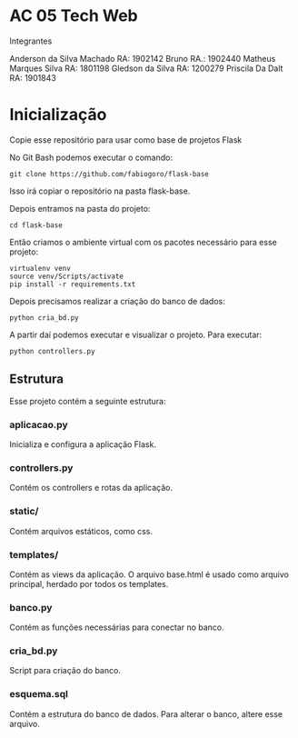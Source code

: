 # AC 05 Tech Web

Integrantes

Anderson da Silva Machado RA: 1902142
Bruno RA.: 1902440
Matheus Marques Silva RA: 1801198
Gledson da Silva RA: 1200279
Priscila Da Dalt RA: 1901843


# Inicialização

Copie esse repositório para usar como base de projetos Flask

No Git Bash podemos executar o comando:

```
git clone https://github.com/fabiogoro/flask-base
```

Isso irá copiar o repositório na pasta flask-base.

Depois entramos na pasta do projeto:

```
cd flask-base
```

Então criamos o ambiente virtual com os pacotes necessário para esse projeto:

```
virtualenv venv
source venv/Scripts/activate
pip install -r requirements.txt
```

Depois precisamos realizar a criação do banco de dados:

```
python cria_bd.py
```

A partir daí podemos executar e visualizar o projeto.
Para executar:

```
python controllers.py
```


## Estrutura

Esse projeto contém a seguinte estrutura:

### aplicacao.py

Inicializa e configura a aplicação Flask.

### controllers.py

Contém os controllers e rotas da aplicação.

### static/

Contém arquivos estáticos, como css.

### templates/

Contém as views da aplicação. O arquivo base.html é usado como arquivo principal, herdado por todos os templates.

### banco.py

Contém as funções necessárias para conectar no banco.

### cria_bd.py

Script para criação do banco.

### esquema.sql

Contém a estrutura do banco de dados. Para alterar o banco, altere esse arquivo.
